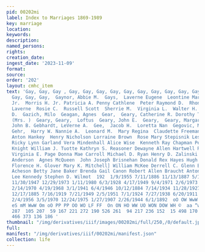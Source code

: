 ```yaml
---
pid: 00202mi
label: Index to Marriages 1869-1989
key: marriage
location: 
keywords: 
description: 
named_persons: 
rights: 
creation_date: 
ingest_date: '2023-11-09'
format: 
source: 
order: '202'
layout: cmhc_item
text: 'Gay, Gay, Gay , Gay, Gay, Gay, Gay, Gay, Gay, Gay, Gay, Gay, Gay, Gay ; Gay,
  Gay, Gay, Gay,  Gaynor, Abbie M.  Gays,  Laverne Eugene  Leontine Mary  Mary Morris
  Jr.  Morris H. Jr. Patricia A. Penny Cathlene  Peter Raymond D.  Rhonda Carol Ricky
  Laverne  Rosie C.  Russell Scott  Sherrie M.  Virginia L.  Walter H. William  Louise
  D.  Gazich, Milo  Geagan, Agnes  Gear,  Geary, Catherine R. Dorothy T. Florence
  (Mrs. )  Geary, Geary,  Loftus  Geary, John E.  Geary,  Geary, Margaret  Geary,  Geb,  Gebauer,
  John B. Gebhardt, LeVerne A.  Gee,  Jacob H.  Loretta Nan  Gegovic, Mary  Gehl,
  Gehr,  Harry W. Nannie A.  Leonard M.  Mary Regina  Claudette Freeman Albert Bochatay
  Anton Hankey  Henry Nicholson Lorraine Brown  Rose Mary Stepisnik Lester A. McDaniel
  Ricky Lynn Garland Vera Mindenhall Alice Wise  Kenneth Ray Chapman Penny Cathlene
  Knight William J. Tuotte Kathryn S. Reasoner Dewayne Allen Hartwell Roy W. Dickeson
  Virginia E. Page Donna Mae Carroll Michael D. Ryan Henry D. Zalinski Jessie Cassidy  John
  Anderson  Agnes McQueen  John Joseph Brisnehan Donald Rex Hayes Hugh Francis Meehan
  Florence H. Glover Mary K. Mitchell] William McKee Derrell C. Glenn Beatrice H.
  Acheson Betty Jane Baker Brenda Gail Canon Robert Allen Braucht Anton Sime  Donna
  Lee Kennedy Stephen D. Wilmot  192  1/9/1955 7/11/1886 11/13/1887 5/12/1915 6/21/1952
  11/30/1947 12/29/1973 1/11/1980 6/3/1928 4/17/1949 9/4/1971 2/6/1973 5/14/1919 7/16/1982
  2/14/1970 4/19/1968 3/1/1941 6/4/1946 10/12/1884 7/14/1934 11/28/1927 10/19/1912
  12/17/1885 7/16/1919 7/21/1949 2/5/1951 7/1/1924 7/27/1938 6/20/1911 8/5/1946 6/17/1901
  2/4/1956 3/5/1970 12/24/1975 1/27/1907 2/26/1944 6/1/1892  oO OW WwW HO  eb oe a
  eS mM WwW Om oO PP PP OO WO LF FF  On ON HO WW UO WON DOW WH ©  aa “w RP W  6  290
  287  105 207  59 167 221 272 190 526 261  94 217 236 152  15 498 170 155 306 109
  466 373 136 186 '
thumbnail: "/img/derivatives/iiif/images/00202mi/full/250,/0/default.jpg"
full: 
manifest: "/img/derivatives/iiif/00202mi/manifest.json"
collection: life
---
```

